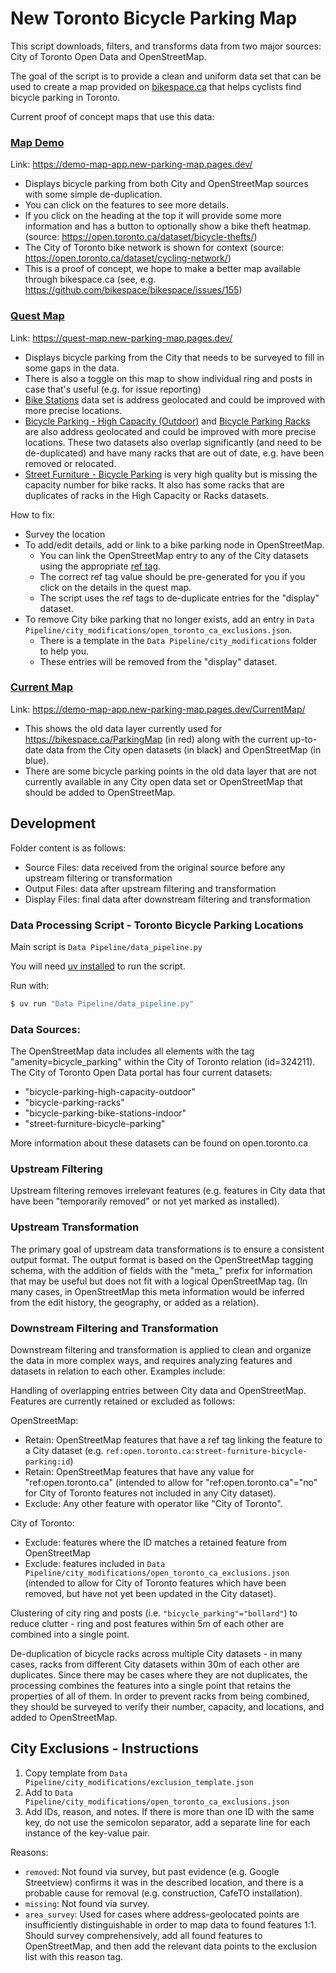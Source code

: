 # New Toronto Bicycle Parking Map

This script downloads, filters, and transforms data from two major sources: City of Toronto Open Data and OpenStreetMap. 

The goal of the script is to provide a clean and uniform data set that can be used to create a map provided on [bikespace.ca](https://bikespace.ca/) that helps cyclists find bicycle parking in Toronto.

Current proof of concept maps that use this data:

### [Map Demo](https://demo-map-app.new-parking-map.pages.dev/)

Link: https://demo-map-app.new-parking-map.pages.dev/

- Displays bicycle parking from both City and OpenStreetMap sources with some simple de-duplication.
- You can click on the features to see more details.
- If you click on the heading at the top it will provide some more information and has a button to optionally show a bike theft heatmap. (source: https://open.toronto.ca/dataset/bicycle-thefts/)
- The City of Toronto bike network is shown for context (source: https://open.toronto.ca/dataset/cycling-network/)
- This is a proof of concept, we hope to make a better map available through bikespace.ca (see, e.g. https://github.com/bikespace/bikespace/issues/155)

### [Quest Map](https://quest-map.new-parking-map.pages.dev/)

Link: https://quest-map.new-parking-map.pages.dev/

- Displays bicycle parking from the City that needs to be surveyed to fill in some gaps in the data.
- There is also a toggle on this map to show individual ring and posts in case that's useful (e.g. for issue reporting)
- [Bike Stations](https://open.toronto.ca/dataset/bicycle-parking-bike-stations-indoor/) data set is address geolocated and could be improved with more precise locations.
- [Bicycle Parking - High Capacity (Outdoor)](https://open.toronto.ca/dataset/bicycle-parking-high-capacity-outdoor/) and [Bicycle Parking Racks](https://open.toronto.ca/dataset/bicycle-parking-racks/) are also address geolocated and could be improved with more precise locations. These two datasets also overlap significantly (and need to be de-duplicated) and have many racks that are out of date, e.g. have been removed or relocated.
- [Street Furniture - Bicycle Parking](https://open.toronto.ca/dataset/street-furniture-bicycle-parking/) is very high quality but is missing the capacity number for bike racks. It also has some racks that are duplicates of racks in the High Capacity or Racks datasets.

How to fix:

- Survey the location
- To add/edit details, add or link to a bike parking node in OpenStreetMap.
  - You can link the OpenStreetMap entry to any of the City datasets using the appropriate [ref tag](https://www.openstreetmap.org/user/tallcoleman).
  - The correct ref tag value should be pre-generated for you if you click on the details in the quest map.
  - The script uses the ref tags to de-duplicate entries for the "display" dataset.
- To remove City bike parking that no longer exists, add an entry in `Data Pipeline/city_modifications/open_toronto_ca_exclusions.json`.
  - There is a template in the `Data Pipeline/city_modifications` folder to help you.
  - These entries will be removed from the "display" dataset.

### [Current Map](https://demo-map-app.new-parking-map.pages.dev/CurrentMap/)

Link: https://demo-map-app.new-parking-map.pages.dev/CurrentMap/

- This shows the old data layer currently used for https://bikespace.ca/ParkingMap (in red) along with the current up-to-date data from the City open datasets (in black) and OpenStreetMap (in blue). 
- There are some bicycle parking points in the old data layer that are not currently available in any City open data set or OpenStreetMap that should be added to OpenStreetMap.


## Development

Folder content is as follows:

* Source Files: data received from the original source before any upstream filtering or transformation
* Output Files: data after upstream filtering and transformation
* Display Files: final data after downstream filtering and transformation

### Data Processing Script - Toronto Bicycle Parking Locations

Main script is `Data Pipeline/data_pipeline.py`

You will need [uv installed](https://docs.astral.sh/uv/getting-started/installation/) to run the script.

Run with:
```bash
$ uv run "Data Pipeline/data_pipeline.py"
```

### Data Sources:

The OpenStreetMap data includes all elements with the tag "amenity=bicycle_parking" within the City of Toronto relation (id=324211).
The City of Toronto Open Data portal has four current datasets:
- "bicycle-parking-high-capacity-outdoor"
- "bicycle-parking-racks"
- "bicycle-parking-bike-stations-indoor"
- "street-furniture-bicycle-parking"

More information about these datasets can be found on open.toronto.ca

### Upstream Filtering

Upstream filtering removes irrelevant features (e.g. features in City data that have been "temporarily removed" or not yet marked as installed). 

### Upstream Transformation

The primary goal of upstream data transformations is to ensure a consistent output format. The output format is based on the OpenStreetMap tagging schema, with the addition of fields with the "meta_" prefix for information that may be useful but does not fit with a logical OpenStreetMap tag. (In many cases, in OpenStreetMap this meta information would be inferred from the edit history, the geography, or added as a relation).

### Downstream Filtering and Transformation

Downstream filtering and transformation is applied to clean and organize the data in more complex ways, and requires analyzing features and datasets in relation to each other. Examples include:

Handling of overlapping entries between City data and OpenStreetMap. Features are currently retained or excluded as follows:

OpenStreetMap:
* Retain: OpenStreetMap features that have a ref tag linking the feature to a City dataset (e.g. `ref:open.toronto.ca:street-furniture-bicycle-parking:id`)
* Retain: OpenStreetMap features that have any value for "ref:open.toronto.ca" (intended to allow for "ref:open.toronto.ca"="no" for City of Toronto features not included in any City dataset).
* Exclude: Any other feature with operator like "City of Toronto".

City of Toronto:
* Exclude: features where the ID matches a retained feature from OpenStreetMap
* Exclude: features included in `Data Pipeline/city_modifications/open_toronto_ca_exclusions.json` (intended to allow for City of Toronto features which have been removed, but have not yet been updated in the City dataset).

Clustering of city ring and posts (i.e. `"bicycle_parking"="bollard"`) to reduce clutter - ring and post features within 5m of each other are combined into a single point.

De-duplication of bicycle racks across multiple City datasets - in many cases, racks from different City datasets within 30m of each other are duplicates. Since there may be cases where they are not duplicates, the processing combines the features into a single point that retains the properties of all of them. In order to prevent racks from being combined, they should be surveyed to verify their number, capacity, and locations, and added to OpenStreetMap.

## City Exclusions - Instructions

1. Copy template from `Data Pipeline/city_modifications/exclusion_template.json`
2. Add to `Data Pipeline/city_modifications/open_toronto_ca_exclusions.json`
3. Add IDs, reason, and notes. If there is more than one ID with the same key, do not use the semicolon separator, add a separate line for each instance of the key-value pair.

Reasons:

- `removed`: Not found via survey, but past evidence (e.g. Google Streetview) confirms it was in the described location, and there is a probable cause for removal (e.g. construction, CafeTO installation).
- `missing`: Not found via survey.
- `area_survey`: Used for cases where address-geolocated points are insufficiently distinguishable in order to map data to found features 1:1. Should survey comprehensively, add all found features to OpenStreetMap, and then add the relevant data points to the exclusion list with this reason tag.
